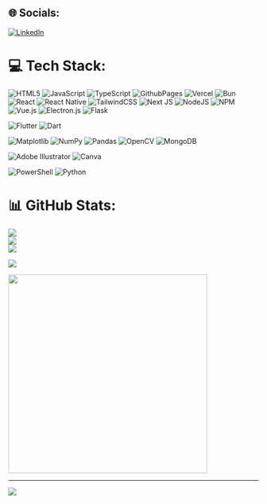 
## 🌐 Socials:
[![LinkedIn](https://img.shields.io/badge/LinkedIn-%230077B5.svg?logo=linkedin&logoColor=white)](https://www.linkedin.com/in/tyler-lightwood-40391728b?utm_source=share&utm_campaign=share_via&utm_content=profile&utm_medium=ios_app) 

# 💻 Tech Stack:
![HTML5](https://img.shields.io/badge/html5-%23E34F26.svg?style=for-the-badge&logo=html5&logoColor=white) 
![JavaScript](https://img.shields.io/badge/javascript-%23323330.svg?style=for-the-badge&logo=javascript&logoColor=%23F7DF1E) 
![TypeScript](https://img.shields.io/badge/typescript-%23007ACC.svg?style=for-the-badge&logo=typescript&logoColor=white) 
![GithubPages](https://img.shields.io/badge/github%20pages-121013?style=for-the-badge&logo=github&logoColor=white) 
![Vercel](https://img.shields.io/badge/vercel-%23000000.svg?style=for-the-badge&logo=vercel&logoColor=white) 
![Bun](https://img.shields.io/badge/Bun-%23000000.svg?style=for-the-badge&logo=bun&logoColor=white) 
![React](https://img.shields.io/badge/react-%2320232a.svg?style=for-the-badge&logo=react&logoColor=%2361DAFB) 
![React Native](https://img.shields.io/badge/react_native-%2320232a.svg?style=for-the-badge&logo=react&logoColor=%2361DAFB)
![TailwindCSS](https://img.shields.io/badge/tailwindcss-%2338B2AC.svg?style=for-the-badge&logo=tailwind-css&logoColor=white) 
![Next JS](https://img.shields.io/badge/Next-black?style=for-the-badge&logo=next.js&logoColor=white) 
![NodeJS](https://img.shields.io/badge/node.js-6DA55F?style=for-the-badge&logo=node.js&logoColor=white) 
![NPM](https://img.shields.io/badge/NPM-%23CB3837.svg?style=for-the-badge&logo=npm&logoColor=white) 
![Vue.js](https://img.shields.io/badge/vue.js-%2335495e.svg?style=for-the-badge&logo=vuedotjs&logoColor=%234FC08D) 
![Electron.js](https://img.shields.io/badge/Electron-191970?style=for-the-badge&logo=Electron&logoColor=white)
![Flask](https://img.shields.io/badge/flask-%23000.svg?style=for-the-badge&logo=flask&logoColor=white) 

![Flutter](https://img.shields.io/badge/Flutter-%2302569B.svg?style=for-the-badge&logo=flutter&logoColor=white)
![Dart](https://img.shields.io/badge/Dart-%230175C2.svg?style=for-the-badge&logo=dart&logoColor=white)

![Matplotlib](https://img.shields.io/badge/Matplotlib-%23ffffff.svg?style=for-the-badge&logo=Matplotlib&logoColor=black) 
![NumPy](https://img.shields.io/badge/numpy-%23013243.svg?style=for-the-badge&logo=numpy&logoColor=white) 
![Pandas](https://img.shields.io/badge/pandas-%23150458.svg?style=for-the-badge&logo=pandas&logoColor=white)
![OpenCV](https://img.shields.io/badge/opencv-%23white.svg?style=for-the-badge&logo=opencv&logoColor=white)
![MongoDB](https://img.shields.io/badge/MongoDB-%234ea94b.svg?style=for-the-badge&logo=mongodb&logoColor=white) 

![Adobe Illustrator](https://img.shields.io/badge/adobe%20illustrator-%23FF9A00.svg?style=for-the-badge&logo=adobe%20illustrator&logoColor=white) 
![Canva](https://img.shields.io/badge/Canva-%2300C4CC.svg?style=for-the-badge&logo=Canva&logoColor=white) 

![PowerShell](https://img.shields.io/badge/PowerShell-%235391FE.svg?style=for-the-badge&logo=powershell&logoColor=white) 
![Python](https://img.shields.io/badge/python-3670A0?style=for-the-badge&logo=python&logoColor=ffdd54) 

# 📊 GitHub Stats:
![](https://github-readme-stats.vercel.app/api?username=Tylerlight071&theme=darcula&hide_border=false&include_all_commits=false&count_private=true)<br/>
![](https://github-readme-streak-stats.herokuapp.com/?user=Tylerlight071&theme=darcula&hide_border=false)<br/>
![](https://github-readme-stats.vercel.app/api/top-langs/?username=Tylerlight071&theme=darcula&hide_border=false&include_all_commits=false&count_private=true&layout=compact)

![](https://quotes-github-readme.vercel.app/api?type=horizontal&theme=radical)

<img src='https://randommeme-five.vercel.app/' style="height: 400px;"/>

---
[![](https://visitcount.itsvg.in/api?id=Tylerlight071&icon=0&color=0)](https://visitcount.itsvg.in)
